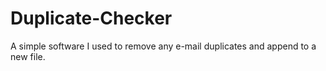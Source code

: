 # Duplicate-Checker
A simple software I used to remove any e-mail duplicates and append to a new file.
